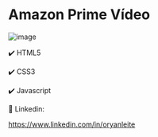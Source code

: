 <h1>Amazon Prime Vídeo</h1>

![image](https://user-images.githubusercontent.com/48394402/171284908-fcc4219c-b33a-4557-8970-ea11877747cc.png)

✔️ HTML5

✔️ CSS3

✔️ Javascript

💼 Linkedin:

https://www.linkedin.com/in/oryanleite

